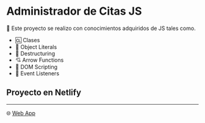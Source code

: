 # Administrador de Citas JS
🧔 Este proyecto se realizo con conocimientos adquiridos de JS tales como.

- 🆑 Clases
- 🧠 Object Literals
- 🐙 Destructuring
- 💘 Arrow Functions
- 📄 DOM Scripting
- 🧏 Event Listeners

## Proyecto en Netlify
-----------------------
🌐 [Web App](https://administrador-citas-js-fritzlerilan.netlify.app)